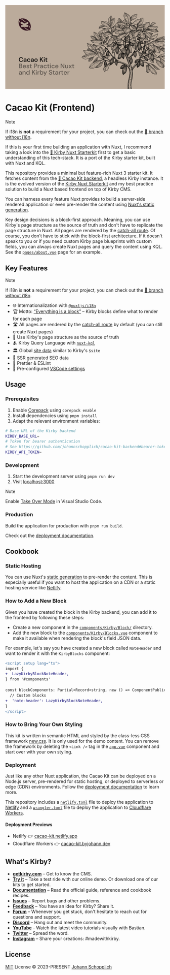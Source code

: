 [![Cacao Kit Frontend](./.github/og-image.png)](https://cacao-kit.byjohann.dev)

# Cacao Kit (Frontend)

> [!NOTE]
> If i18n is **not** a requirement for your project, you can check out the [🧱 branch without i18n](https://github.com/johannschopplich/cacao-kit-frontend/compare/main...chore/without-i18n).
>
> If this is your first time building an application with Nuxt, I recommend taking a look into the [💚 Kirby Nuxt Starterkit](https://github.com/johannschopplich/kirby-nuxt-starterkit) first to get a basic understanding of this tech-stack. It is a port of the Kirby starter kit, built with Nuxt and KQL.

This repository provides a minimal but feature-rich Nuxt 3 starter kit. It fetches content from the [🍫 Cacao Kit backend](https://github.com/johannschopplich/cacao-kit-backend), a headless Kirby instance. It is the evolved version of the [Kirby Nuxt Starterkit](https://github.com/johannschopplich/kirby-nuxt-starterkit) and my best practice solution to build a Nuxt based frontend on top of Kirby CMS.

You can harness every feature Nuxt provides to build a server-side rendered application or even pre-render the content using [Nuxt's static generation](https://nuxt.com/docs/getting-started/deployment#static-hosting).

Key design decisions is a block-first approach. Meaning, you can use Kirby's page structure as the source of truth and don't have to replicate the page structure in Nuxt. All pages are rendered by the [catch-all route](./pages/[...id].vue). Of course, you don't have to stick with the block-first architecture.
If it doesn't speak to you or if you need custom Kirby page blueprints with custom fields, you can always create Nuxt pages and query the content using KQL. See the [`pages/about.vue`](./pages/about.vue) page for an example.

## Key Features

> [!NOTE]
> If i18n is **not** a requirement for your project, you can check out the [🧱 branch without i18n](https://github.com/johannschopplich/cacao-kit-frontend/compare/main...chore/without-i18n).

- 🌐 Internationalization with [`@nuxtjs/i18n`](https://github.com/nuxt-modules/i18n)
- 🏆 Motto: [“Everything is a block”](./components/Kirby/Block/) – Kirby blocks define what to render for each page
- 🛣️ All pages are rendered by the [catch-all route](./pages/[...id].vue) by default (you can still create Nuxt pages)
- 🌌 Use Kirby's page structure as the source of truth
- 🫂 Kirby Query Language with [`nuxt-kql`](https://nuxt-kql.byjohann.dev)
- 🏛 Global [site data](./plugins/site.ts) similar to Kirby's `$site`
- 🔎 SSR generated SEO data
- 📐 Prettier & ESLint
- 🔢 Pre-configured [VSCode settings](./.vscode/settings.json)

## Usage

### Prerequisites

1. Enable [Corepack](https://github.com/nodejs/corepack) using `corepack enable`
2. Install dependencies using `pnpm install`
3. Adapt the relevant environment variables:

```bash
# Base URL of the Kirby backend
KIRBY_BASE_URL=
# Token for bearer authentication
# See https://github.com/johannschopplich/cacao-kit-backend#bearer-token
KIRBY_API_TOKEN=
```

### Development

1. Start the development server using `pnpm run dev`
2. Visit [localhost:3000](http://localhost:3000/)

> [!NOTE]
> Enable [Take Over Mode](https://vuejs.org/guide/typescript/overview.html#volar-takeover-mode) in Visual Studio Code.

### Production

Build the application for production with `pnpm run build`.

Check out the [deployment documentation](https://nuxt.com/docs/getting-started/deployment).

## Cookbook

### Static Hosting

You can use Nuxt's [static generation](https://nuxt.com/docs/getting-started/deployment#static-hosting) to pre-render the content. This is especially useful if you want to host the application on a CDN or a static hosting service like [Netlify](https://www.netlify.com).

### How to Add a New Block

Given you have created the block in the Kirby backend, you can add it to the frontend by following these steps:

- Create a new component in the [`components/Kirby/Block/`](./components/Kirby/Block/) directory.
- Add the new block to the [`components/Kirby/Blocks.vue`](./components/Kirby/Blocks.vue) component to make it available when rendering the block's field JSON data.

For example, let's say you have created a new block called `NoteHeader` and want to render it with the `KirbyBlocks` component:

```diff
<script setup lang="ts">
import {
+  LazyKirbyBlockNoteHeader,
} from '#components'

const blockComponents: Partial<Record<string, new () => ComponentPublicInstance>> = {
  // Custom blocks
+  'note-header': LazyKirbyBlockNoteHeader,
}
</script>
```

### How to Bring Your Own Styling

This kit is written in semantic HTML and styled by the class-less CSS framework [new.css](https://newcss.net/). It is only used for the demo content. You can remove the framework by deleting the `<Link />` tag in the [`app.vue`](./app.vue) component and start over with your own styling.

### Deployment

Just like any other Nuxt application, the Cacao Kit can be deployed on a Node.js server, pre-rendered for static hosting, or deployed to serverless or edge (CDN) environments. Follow the [deployment documentation](https://nuxt.com/docs/getting-started/deployment) to learn more.

This repository includes a [`netlify.toml`](./netlify.toml) file to deploy the application to [Netlify](https://www.netlify.com) and a [`wrangler.toml`](./wrangler.toml) file to deploy the application to [Cloudflare Workers](https://workers.cloudflare.com).

#### Deployment Previews

- Netlify 👉 [cacao-kit.netlify.app](https://cacao-kit.netlify.app)
- Cloudflare Workers 👉 [cacao-kit.byjohann.dev](https://cacao-kit.byjohann.dev)

## What's Kirby?

- **[getkirby.com](https://getkirby.com)** – Get to know the CMS.
- **[Try it](https://getkirby.com/try)** – Take a test ride with our online demo. Or download one of our kits to get started.
- **[Documentation](https://getkirby.com/docs/guide)** – Read the official guide, reference and cookbook recipes.
- **[Issues](https://github.com/getkirby/kirby/issues)** – Report bugs and other problems.
- **[Feedback](https://feedback.getkirby.com)** – You have an idea for Kirby? Share it.
- **[Forum](https://forum.getkirby.com)** – Whenever you get stuck, don't hesitate to reach out for questions and support.
- **[Discord](https://chat.getkirby.com)** – Hang out and meet the community.
- **[YouTube](https://youtube.com/kirbyCasts)** - Watch the latest video tutorials visually with Bastian.
- **[Twitter](https://twitter.com/getkirby)** – Spread the word.
- **[Instagram](https://www.instagram.com/getkirby/)** – Share your creations: #madewithkirby.

## License

[MIT](./LICENSE) License © 2023-PRESENT [Johann Schopplich](https://github.com/johannschopplich)
